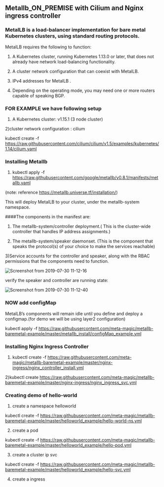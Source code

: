 ## Metallb_ON_PREMISE with Cilium and Nginx ingress controller 

### MetalLB is a load-balancer implementation for bare metal Kubernetes clusters, using standard routing protocols.

   MetalLB requires the following to function:

1) A Kubernetes cluster, running Kubernetes 1.13.0 or later, that does not already have network load-balancing functionality.

2) A cluster network configuration that can coexist with MetalLB.

3)  IPv4 addresses for MetalLB .

4) Depending on the operating mode, you may need one or more routers capable of speaking BGP.


### FOR EXAMPLE we have following setup 

1) A Kubernetes cluster: v1.15.1 (3 node cluster)

2)cluster network configuration : cilium 

kubectl create -f https://raw.githubusercontent.com/cilium/cilium/v1.5/examples/kubernetes/1.14/cilium.yaml



### Installing Metallb 

1) kubectl apply -f https://raw.githubusercontent.com/google/metallb/v0.8.1/manifests/metallb.yaml

(note: reference https://metallb.universe.tf/installation/)

This will deploy MetalLB to your cluster, under the metallb-system namespace. 

####The components in the manifest are:

1) The metallb-system/controller deployment.( This is the cluster-wide controller that handles IP address assignments.)

2) The metallb-system/speaker daemonset. (This is the component that speaks the protocol(s) of your choice to make the services reachable)

3)Service accounts for the controller and speaker, along with the RBAC permissions that the components need to function.

![Screenshot from 2019-07-30 11-12-16](https://user-images.githubusercontent.com/30106168/62108245-35102f80-b2c7-11e9-996e-4542a9d6d607.png)

verify the speaker and controller are running state:

![Screenshot from 2019-07-30 11-12-40](https://user-images.githubusercontent.com/30106168/62108461-b962b280-b2c7-11e9-97fc-5ace03d32aef.png)

### NOW add configMap
 MetalLB’s components  will remain idle until you define and deploy a configmap.(for demo we will be using layer2 configuration)
 
kubectl apply -f  https://raw.githubusercontent.com/meta-magic/metallb-baremetal-example/master/metallb_install/configMap_example.yml

### Installing Nginx Ingress Controller

1) kubectl create -f https://raw.githubusercontent.com/meta-magic/metallb-baremetal-example/master/nginx-ingress/nginx_controller_install.yml


2)kubectl create https://raw.githubusercontent.com/meta-magic/metallb-baremetal-example/master/nginx-ingress/nginx_ingress_svc.yml

### Creating demo of hello-world
1) create a namespace  helloworld

kubectl create -f https://raw.githubusercontent.com/meta-magic/metallb-baremetal-example/master/helloworld_example/hello-world-ns.yml

2) create a pod 

kubectl create -f https://raw.githubusercontent.com/meta-magic/metallb-baremetal-example/master/helloworld_example/hello-pod.yml

3) create a cluster ip svc 

kubectl create -f https://raw.githubusercontent.com/meta-magic/metallb-baremetal-example/master/helloworld_example/hello-svc.yml



4) create a  ingress 




